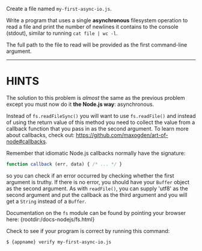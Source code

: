 Create a file named `my-first-async-io.js`.

Write a program that uses a single **asynchronous** filesystem operation to read a file and print the number of newlines it contains to the console (stdout), similar to running `cat file | wc -l`.

The full path to the file to read will be provided as the first command-line argument.

----------------------------------------------------------------------
# HINTS

The solution to this problem is *almost* the same as the previous problem except you must now do it **the Node.js way**: asynchronous.

Instead of `fs.readFileSync()` you will want to use `fs.readFile()` and instead of using the return value of this method you need to collect the value from a callback function that you pass in as the second argument. To learn more about callbacks, check out: https://github.com/maxogden/art-of-node#callbacks.

Remember that idiomatic Node.js callbacks normally have the signature:

```js
function callback (err, data) { /* ... */ }
```

so you can check if an error occurred by checking whether the first argument is truthy. If there is no error, you should have your `Buffer` object as the second argument. As with `readFile()`, you can supply 'utf8' as the second argument and put the callback as the third argument and you will get a `String` instead of a `Buffer`.

Documentation on the `fs` module can be found by pointing your browser here:
  {rootdir:/docs-nodejs/fs.html}

Check to see if your program is correct by running this command:

```sh
$ {appname} verify my-first-async-io.js
```
